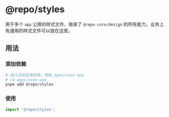 # @repo/styles

用于多个 `app` 公用的样式文件，继承了 `@repo-core/design` 的所有能力。业务上有通用的样式文件可以放在这里。

## 用法

### 添加依赖

```bash
# 进入目标应用目录，例如 apps/xxxx-app
# cd apps/xxxx-app
pnpm add @repo/styles
```

### 使用

```ts
import '@repo/styles';
```
